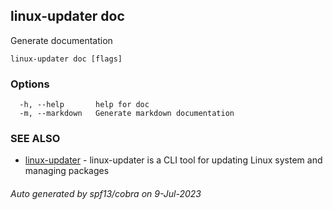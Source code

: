 ## linux-updater doc

Generate documentation

```
linux-updater doc [flags]
```

### Options

```
  -h, --help       help for doc
  -m, --markdown   Generate markdown documentation
```

### SEE ALSO

* [linux-updater](linux-updater.md)	 - linux-updater is a CLI tool for updating Linux system and managing packages

###### Auto generated by spf13/cobra on 9-Jul-2023
